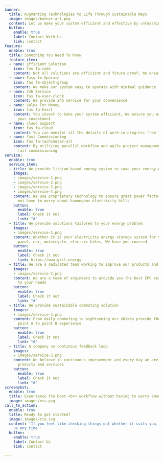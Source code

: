 ```yaml
---
banner:
  title: Augmenting Technologies to Life Through Sustainable Ways
  image: images/banner-art.png
  content: Let us make your system efficient and effective by unleashing proper technologies
  button:
    enable: true
    label: Contact With Us
    link: contact
feature:
  enable: true
  title: Something You Need To Know
  feature_item:
  - name: Efficient Solution
    icon: fas fa-code
    content: Not all solutions are efficient and future proof, We ensure both
  - name: Easy to Operate
    icon: fas fa-object-group
    content: We make our system easy to operate with minimal guidance
  - name: 24h Service
    icon: fas fa-user-clock
    content: We provide 24h service for your convenience
  - name: Value For Money
    icon: fas fa-heart
    content: You invest to make your system efficient, We ensure you earn more than
      your investment
  - name: Cloud Support
    icon: fas fa-cloud
    content: You can monitor all the details of work-in-progress from the cloud
  - name: Fast Commissioning
    icon: fas fa-tachometer-alt
    content: By utilizing parallel workflow and agile project management, We ensure
      fast commissioning
service:
  enable: true
  service_item:
  - title: We provide lithium based energy system to save your energy expenses.
    images:
    - images/service-1.png
    - images/service-2.png
    - images/service-3.png
    - images/service-4.png
    content: We use proprietary technology to ensure great power factors so you do
      not have to worry about humongous electricity bills
    button:
      enable: true
      label: Check it out
      link: "#"
  - title: We provide solutions tailored to your energy problem
    images:
    - images/service-1.png
    content: Whether it is your electricity energy storage system for your home, solar
      panel, car, motorcycle, electric bikes, We have you covered
    button:
      enable: true
      label: Check it out
      link: https://www.grit.energy
  - title: We are a dedicated team working to improve our products and services
    images:
    - images/service-2.png
    content: We are a team of engineers to provide you the best EPC service according
      to your needs
    button:
      enable: true
      label: Check it out
      link: "#"
  - title: We provide sustainable commuting solution
    images:
    - images/service-4.png
    content: From daily commuting to sightseeing our ebikes provide the smoothest
      point A to point B experience
    button:
      enable: true
      label: Check it out
      link: "#"
  - title: A company on continous feedback loop
    images:
    - images/service-3.png
    content: We believe in continuous improvement and every day we are improving our
      products and services
    button:
      enable: true
      label: Check it out
      link: "#"
screenshot:
  enable: true
  title: Experience the best <br> workflow without having to worry about energy
  image: images/ess.png
call_to_action:
  enable: true
  title: Ready to get started?
  image: images/cta.svg
  content: 'If you feel like checking things out whether it suits you, you can contact
    us any time '
  button:
    enable: true
    label: Contact Us
    link: contact

---
```

